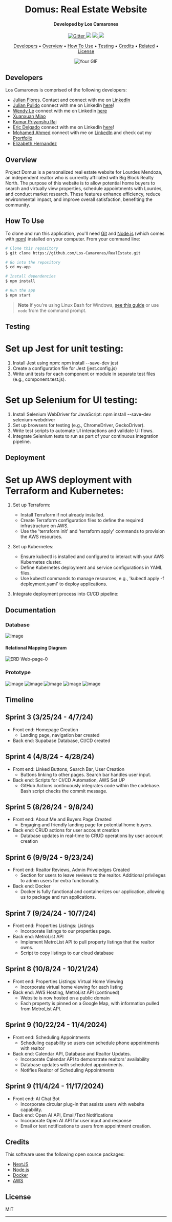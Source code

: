 <h1 align = "center">Domus: Real Estate Website </h1>

<h4 align="center">Developed by Los Camarones </h4>

<p align="center">
  <a href="https://badge.fury.io/js/electron-markdownify">
    <img src="https://badge.fury.io/js/electron-markdownify.svg"
         alt="Gitter">
  </a>
  <a href="https://gitter.im/amitmerchant1990/electron-markdownify"><img src="https://badges.gitter.im/amitmerchant1990/electron-markdownify.svg"></a>
  <a href="https://saythanks.io/to/bullredeyes@gmail.com">
      <img src="https://img.shields.io/badge/SayThanks.io-%E2%98%BC-1EAEDB.svg">
  </a>
  <a href="https://www.paypal.me/AmitMerchant">
    <img src="https://img.shields.io/badge/$-donate-ff69b4.svg?maxAge=2592000&amp;style=flat">
  </a>
</p>

<p align="center">
  <a href = #developers>Developers</a> •
  <a href="#overview">Overview</a> •
  <a href="#how-to-use">How To Use</a> •
  <a href="#testing">Testing</a> •
  <a href="#credits">Credits</a> •
  <a href="#related">Related</a> •
  <a href="#license">License</a>
</p>

<p align="center">
  <img src="domusGIF.gif" alt="Your GIF" />
</p>



## Developers
Los Camarones is comprised of the following developers:
- [Julian Flores](https://github.com/ShadeManEXE). Contact and connect with me on [LinkedIn](https://www.linkedin.com/in/jflores99/)
- [Julian Pulido](https://github.com/julianpulido272) connect with me on LinkedIn [here](https://www.linkedin.com/in/julianpulido707/)!
- [Wendy Le](https://github.com/LushRamen) connect with me on LinkedIn [here](https://www.linkedin.com/in/wendy-le-36b989277/)
- [Xuanxuan Miao](https://github.com/xuanxuan002) 
- [Kumar Priyanshu Raj](https://www.linkedin.com/in/kumar-priyanshu-raj-96a9251b6/)
- [Eric Delgado](https://github.com/ERC-320-61) connect with me on LinkedIn [here](https://www.linkedin.com/in/eric-delgado-madrigal)!
- [Mohamed Ahmed](https://github.com/MohamedAhmedCS) connect with me on [LinkedIn](https://www.linkedin.com/in/mohamed-ahmed2/) and check out my [Prortfolio](https://mohamedahmedcs.github.io/)
- [Elizabeth Hernandez](https://github.com/elizabethhernandez5)

## Overview
Project Domus is a personalized real estate website for Lourdes Mendoza, an independent realtor who is currently affiliated with Big Block Realty North. The purpose of this website is to allow potential home buyers to search and virtually view properties, schedule appointments with Lourdes, and conduct market research. These features enhance efficiency, reduce environmental impact, and improve overall satisfaction, benefiting the community.

## How To Use

To clone and run this application, you'll need [Git](https://git-scm.com) and [Node.js](https://nodejs.org/en/download/) (which comes with [npm](http://npmjs.com)) installed on your computer. From your command line:

```bash
# Clone this repository
$ git clone https://github.com/Los-Camarones/RealEstate.git

# Go into the repository
$ cd my-app

# Install dependencies
$ npm install

# Run the app
$ npm start
```

> **Note**
> If you're using Linux Bash for Windows, [see this guide](https://www.howtogeek.com/261575/how-to-run-graphical-linux-desktop-applications-from-windows-10s-bash-shell/) or use `node` from the command prompt.


## Testing
# Set up Jest for unit testing:
1. Install Jest using npm:
    npm install --save-dev jest
2. Create a configuration file for Jest (jest.config.js)
3. Write unit tests for each component or module in separate test files (e.g., component.test.js).

# Set up Selenium for UI testing:
1. Install Selenium WebDriver for JavaScript:
    npm install --save-dev selenium-webdriver
2. Set up browsers for testing (e.g., ChromeDriver, GeckoDriver).
3. Write test scripts to automate UI interactions and validate UI flows.
4. Integrate Selenium tests to run as part of your continuous integration pipeline.


## Deployment
# Set up AWS deployment with Terraform and Kubernetes:
1. Set up Terraform:
    - Install Terraform if not already installed.
    - Create Terraform configuration files to define the required infrastructure on AWS.
    - Use the 'terraform init' and 'terraform apply' commands to provision the AWS resources.

2. Set up Kubernetes:
    - Ensure kubectl is installed and configured to interact with your AWS Kubernetes cluster.
    - Define Kubernetes deployment and service configurations in YAML files.
    - Use kubectl commands to manage resources, e.g., 'kubectl apply -f deployment.yaml' to deploy applications.

3. Integrate deployment process into CI/CD pipeline:

## Documentation

### Database
![image](https://github.com/Los-Camarones/RealEstate/assets/157565367/d42bb53a-a5d1-4013-bc8f-b5dac3f479f4)


#### Relational Mapping Diagram

![ERD Web-page-0](https://github.com/Los-Camarones/RealEstate/assets/149759914/88afa6e7-cdd6-44c5-843f-a923d8571392)

### Prototype
![image](https://github.com/Los-Camarones/RealEstate/assets/157565367/d8e03071-b0fb-46f2-9fcf-755db39023a4)
![image](https://github.com/Los-Camarones/RealEstate/assets/157565367/c260bdf3-2817-4a64-aa4d-2f68e15dcf18)
![image](https://github.com/Los-Camarones/RealEstate/assets/157565367/0db2f6d2-a258-41f3-966f-41e80bf1bfb4)
![image](https://github.com/Los-Camarones/RealEstate/assets/157565367/506ec153-2392-4940-a9f9-121c5b972869)
![image](https://github.com/Los-Camarones/RealEstate/assets/157565367/d3f41826-9628-4537-b3a3-5c4d5ba3a778)


## Timeline
## Sprint 3 (3/25/24 - 4/7/24)
* Front end: Homepage Creation 
	+ Landing page, navigation bar created
* Back end: Supabase Database, CI/CD created
	

## Sprint 4 (4/8/24 - 4/28/24)
* Front end: Linked Buttons, Search Bar, User Creation
	+ Buttons linking to other pages. Search bar handles user input.
* Back end: Scripts for CI/CD Automation, AWS Set UP
	+ GitHub Actions continuously integrates code within the codebase. Bash script checks the commit message.

## Sprint 5 (8/26/24 - 9/8/24)
* Front end: About Me and Buyers Page Created
	+ Engaging and friendly landing page for potential home buyers.
* Back end: CRUD actions for user account creation 
	+ Database updates in real-time to CRUD operations by user account creation

## Sprint 6 (9/9/24 - 9/23/24)
* Front end: Realtor Reviews, Admin Priveledges Created
	+ Section for users to leave reviews to the realtor. Additional privileges to admin users for extra functionality.
* Back end: Docker 
	+ Docker is fully functional and containerizes our application, allowing us to package and run applications.

## Sprint 7 (9/24/24 - 10/7/24)
* Front end: Properties Listings: Listings
	+ Incorporate listings to our properties page.
* Back end: MetroList API
	+ Implement MetroList API to pull property listings that the realtor owns.
 	+ Script to copy listings to our cloud database 

## Sprint 8 (10/8/24 - 10/21/24)
* Front end: Properties Listings: Virtual Home Viewing
	+ Incorporate virtual home viewing for each listing
* Back end: AWS Hosting, MetroList API (continued)
	+ Website is now hosted on a public domain
 	+ Each property is pinned on a Google Map, with information pulled from MetroList API.
     

## Sprint 9 (10/22/24 - 11/4/2024)
* Front end: Scheduling Appointments
	+ Scheduling capability so users can schedule phone appointments with realtor
* Back end: Calendar API, Database and Realtor Updates.
	+ Incorporate Calendar API to demonstrate realtors' availability
 	+ Database updates with scheduled appointments.
  	+ Notifies Realtor of Scheduling Appointments

## Sprint 9 (11/4/24 - 11/17/2024)
* Front end: AI Chat Bot
	+ Incorporate circular plug-in that assists users with website capability.
* Back end: Open AI API, Email/Text Notifications
	+ Incorporate Open AI API for user input and response
 	+ Email or text notifications to users from appointment creation.




## Credits

This software uses the following open source packages:

- [NextJS](https://nextjs.org/)
- [Node.js](https://nodejs.org/)
- [Docker](https://www.docker.com/)
- [AWS](https://aws.amazon.com/)




## License

MIT

---


